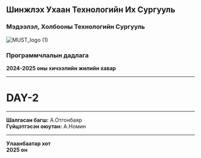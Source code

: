 ## Шинжлэх Ухаан Технологийн Их Сургууль  
### Мэдээлэл, Холбооны Технологийн Сургууль  



![MUST_logo (1)](https://github.com/user-attachments/assets/62611ea2-5895-498f-893e-6fe6f8115f3c)



### Программчлалын дадлага  
**2024-2025 оны хичээлийн жилийн хавар**  

---

# **DAY-2**

---

**Шалгасан багш:** А.Отгонбаяр  
**Гүйцэтгэсэн оюутан:** А.Номин  

---

**Улаанбаатар хот**  
**2025 он**
